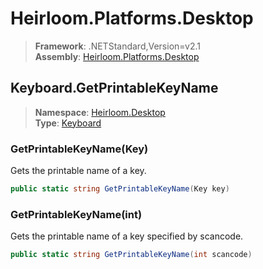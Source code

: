# Heirloom.Platforms.Desktop

> **Framework**: .NETStandard,Version=v2.1  
> **Assembly**: [Heirloom.Platforms.Desktop][0]  

## Keyboard.GetPrintableKeyName

> **Namespace**: [Heirloom.Desktop][0]  
> **Type**: [Keyboard][1]  

### GetPrintableKeyName(Key)

Gets the printable name of a key.

```cs
public static string GetPrintableKeyName(Key key)
```

### GetPrintableKeyName(int)

Gets the printable name of a key specified by scancode.

```cs
public static string GetPrintableKeyName(int scancode)
```

[0]: ../../../Heirloom.Platforms.Desktop.md
[1]: ../Keyboard.md
